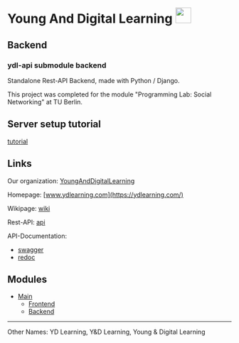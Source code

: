 # Young And Digital Learning <img src="https://ydlearning.com/.media/logo-ydl/SVG/YDL-Logo.svg" height="35">

## Backend

### ydl-api submodule backend

Standalone Rest-API Backend, made with Python / Django.

This project was completed for the module "Programming Lab: Social Networking" at TU Berlin.


## Server setup tutorial
[tutorial](https://github.com/YoungAndDigitalLearning/ydl-api/blob/master/Server-setup-manual.md)

## Links 
Our organization: [YoungAndDigitalLearning](https://github.com/YoungAndDigitalLearning)

Homepage: [www.ydlearning.com](https://ydlearning.com/)

Wikipage: [wiki](https://github.com/YoungAndDigitalLearning/ydl/wiki)

Rest-API: [api](https://api.ydlearning.com/)

API-Documentation: 

- [swagger](https://api.ydlearning.com/)
- [redoc](https://api.ydlearning.com/redoc/)

## Modules

- [Main](https://github.com/YoungAndDigitalLearning/ydl)
  - [Frontend](https://github.com/YoungAndDigitalLearning/ydl-front)
  - [Backend](https://github.com/YoungAndDigitalLearning/ydl-api)
  
---

Other Names:
YD Learning, Y&D Learning, Young & Digital Learning
